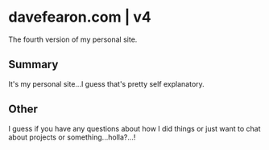 #  davefearon.com | v4

The fourth version of my personal site.

## Summary
It's my personal site...I guess that's pretty self explanatory.

## Other
I guess if you have any questions about how I did things or just want to chat about projects or something...holla?...!